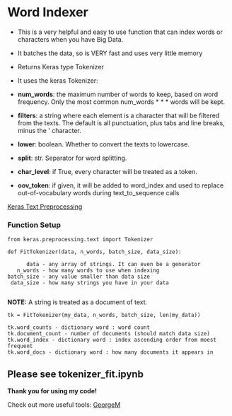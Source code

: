 # Word Indexer

* This is a very helpful and easy to use function that can index words or characters when you have Big Data.
* It batches the data, so is VERY fast and uses very little memory
* Returns Keras type Tokenizer
* It uses the keras Tokenizer: 

 * **num_words**: the maximum number of words to keep, based on word frequency. Only the most common num_words *  * * words will be kept.
 * **filters**: a string where each element is a character that will be filtered from the texts. The default is all punctuation, plus tabs and line breaks, minus the ' character.
 * **lower**: boolean. Whether to convert the texts to lowercase.
 * **split**: str. Separator for word splitting.
 * **char_level**: if True, every character will be treated as a token.
 * **oov_token**: if given, it will be added to word_index and used to replace out-of-vocabulary words during text_to_sequence calls


[Keras Text Preprocessing](https://keras.io/preprocessing/text/)


### Function Setup

```
from keras.preprocessing.text import Tokenizer

def FitTokenizer(data, n_words, batch_size, data_size):

      data - any array of strings. It can even be a generator
   n_words - how many words to use when indexing
batch_size - any value smaller than data size 
 data_size - how many strings you have in your data
 
```
**NOTE:** A string is treated as a document of text.
 

```
tk = FitTokenizer(my_data, n_words, batch_size, len(my_data))

tk.word_counts - dictionary word : word count
tk.document_count - number of documents (should match data size)
tk.word_index - dictionary word : index ascending order from moest frequent
tk.word_docs - dictionary word : how many documents it appears in
```

## Please see tokenizer_fit.ipynb

**Thank you for using my code!**

Check out more useful tools: 
[GeorgeM](https://gmihaila.github.io)
